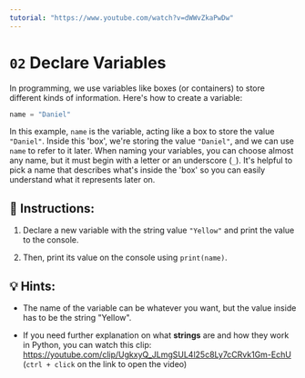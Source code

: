 ```yaml
---
tutorial: "https://www.youtube.com/watch?v=dWWvZkaPwDw"
---
```


# `02` Declare Variables

In programming, we use variables like boxes (or containers) to store different kinds of information. Here's how to create a variable:

```py
name = "Daniel"
```

In this example, `name` is the variable, acting like a box to store the value `"Daniel"`. Inside this 'box', we're storing the value `"Daniel"`, and we can use `name` to refer to it later. When naming your variables, you can choose almost any name, but it must begin with a letter or an underscore (`_`). It's helpful to pick a name that describes what's inside the 'box' so you can easily understand what it represents later on.

## 📝 Instructions:

1. Declare a new variable with the string value `"Yellow"` and print the value to the console.

2. Then, print its value on the console using `print(name)`.

## 💡 Hints:

+ The name of the variable can be whatever you want, but the value inside has to be the string "Yellow".
  
+ If you need further explanation on what **strings** are and how they work in Python, you can watch this clip: https://youtube.com/clip/UgkxyQ_JLmgSUL4l25c8Ly7cCRvk1Gm-EchU (`ctrl + click` on the link to open the video)

